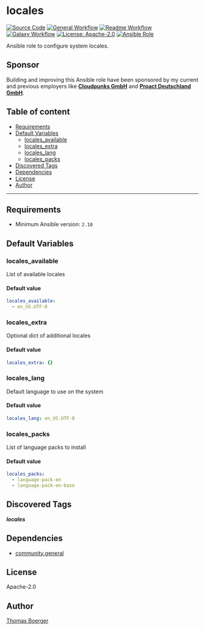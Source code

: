 # locales

[![Source Code](https://img.shields.io/badge/github-source%20code-blue?logo=github&logoColor=white)](https://github.com/rolehippie/locales)
[![General Workflow](https://github.com/rolehippie/locales/actions/workflows/general.yml/badge.svg)](https://github.com/rolehippie/locales/actions/workflows/general.yml)
[![Readme Workflow](https://github.com/rolehippie/locales/actions/workflows/docs.yml/badge.svg)](https://github.com/rolehippie/locales/actions/workflows/docs.yml)
[![Galaxy Workflow](https://github.com/rolehippie/locales/actions/workflows/galaxy.yml/badge.svg)](https://github.com/rolehippie/locales/actions/workflows/galaxy.yml)
[![License: Apache-2.0](https://img.shields.io/github/license/rolehippie/locales)](https://github.com/rolehippie/locales/blob/master/LICENSE)
[![Ansible Role](https://img.shields.io/badge/role-rolehippie.locales-blue)](https://galaxy.ansible.com/rolehippie/locales)

Ansible role to configure system locales.

## Sponsor

Building and improving this Ansible role have been sponsored by my current and previous employers like **[Cloudpunks GmbH](https://cloudpunks.de)** and **[Proact Deutschland GmbH](https://www.proact.eu)**.

## Table of content

- [Requirements](#requirements)
- [Default Variables](#default-variables)
  - [locales_available](#locales_available)
  - [locales_extra](#locales_extra)
  - [locales_lang](#locales_lang)
  - [locales_packs](#locales_packs)
- [Discovered Tags](#discovered-tags)
- [Dependencies](#dependencies)
- [License](#license)
- [Author](#author)

---

## Requirements

- Minimum Ansible version: `2.10`

## Default Variables

### locales_available

List of available locales

#### Default value

```YAML
locales_available:
  - en_US.UTF-8
```

### locales_extra

Optional dict of additional locales

#### Default value

```YAML
locales_extra: {}
```

### locales_lang

Default language to use on the system

#### Default value

```YAML
locales_lang: en_US.UTF-8
```

### locales_packs

List of language packs to install

#### Default value

```YAML
locales_packs:
  - language-pack-en
  - language-pack-en-base
```

## Discovered Tags

**_locales_**

## Dependencies

- [community.general](https://github.com/ansible-collections/community.general)

## License

Apache-2.0

## Author

[Thomas Boerger](https://github.com/tboerger)
